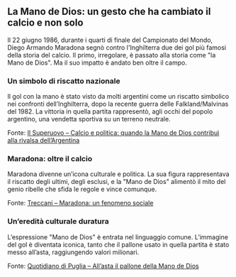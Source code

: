 ## La Mano de Dios: un gesto che ha cambiato il calcio e non solo

Il 22 giugno 1986, durante i quarti di finale del Campionato del Mondo, Diego Armando Maradona segnò contro l'Inghilterra due dei gol più famosi della storia del calcio. Il primo, irregolare, è passato alla storia come "la Mano de Dios". Ma il suo impatto è andato ben oltre il campo.

### Un simbolo di riscatto nazionale

Il gol con la mano è stato visto da molti argentini come un riscatto simbolico nei confronti dell’Inghilterra, dopo la recente guerra delle Falkland/Malvinas del 1982. La vittoria in quella partita rappresentò, agli occhi del popolo argentino, una vendetta sportiva su un terreno neutrale.

Fonte: [Il Superuovo – Calcio e politica: quando la Mano de Dios contribuì alla rivalsa dell’Argentina](https://www.ilsuperuovo.it/calcio-e-politica-quando-la-mano-de-dios-contribui-alla-rivalsa-dellargentina/?utm_source=chatgpt.com)

### Maradona: oltre il calcio

Maradona divenne un’icona culturale e politica. La sua figura rappresentava il riscatto degli ultimi, degli esclusi, e la "Mano de Dios" alimentò il mito del genio ribelle che sfida le regole e vince comunque.

Fonte: [Treccani – Maradona: un fenomeno sociale](https://www.treccani.it/magazine/atlante/societa/Maradona_un_fenomeno_sociale.html?utm_source=chatgpt.com)

### Un’eredità culturale duratura

L’espressione "Mano de Dios" è entrata nel linguaggio comune. L’immagine del gol è diventata iconica, tanto che il pallone usato in quella partita è stato messo all’asta, raggiungendo valori milionari.

Fonte: [Quotidiano di Puglia – All’asta il pallone della Mano de Dios](https://www.quotidianodipuglia.it/sport/news/pallone_mano_de_dios_asta_argentina_inghilterra_maradona_prezzo_quanto_vale-6989446.html?utm_source=chatgpt.com)